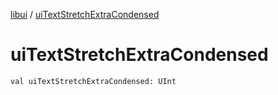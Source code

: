 [libui](index.md) / [uiTextStretchExtraCondensed](./ui-text-stretch-extra-condensed.md)

# uiTextStretchExtraCondensed

`val uiTextStretchExtraCondensed: UInt`